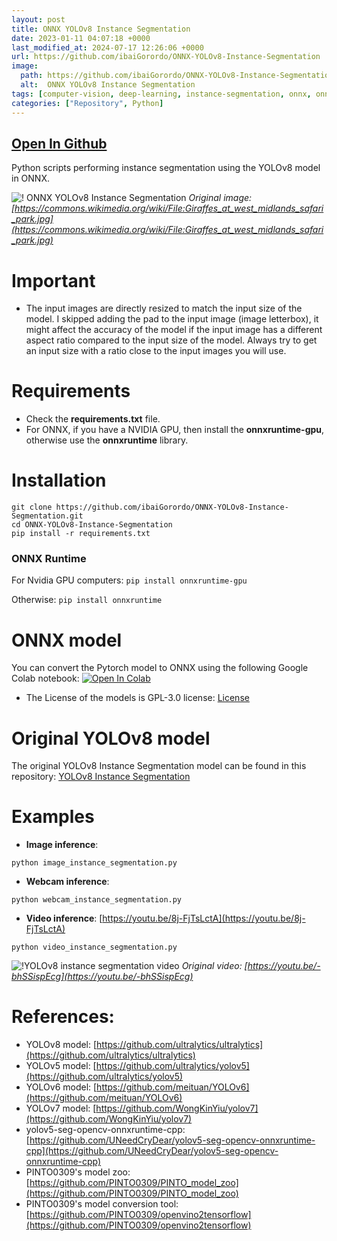 ```yaml
---
layout: post
title: ONNX YOLOv8 Instance Segmentation
date: 2023-01-11 04:07:18 +0000
last_modified_at: 2024-07-17 12:26:06 +0000
url: https://github.com/ibaiGorordo/ONNX-YOLOv8-Instance-Segmentation
image:
  path: https://github.com/ibaiGorordo/ONNX-YOLOv8-Instance-Segmentation/raw/main/doc/img/detected_objects.jpg
  alt:  ONNX YOLOv8 Instance Segmentation
tags: [computer-vision, deep-learning, instance-segmentation, onnx, onnxruntime, opencv, segmentation, yolov8, python]
categories: ["Repository", Python]
---
```


## [Open In Github](https://github.com/ibaiGorordo/ONNX-YOLOv8-Instance-Segmentation)

 Python scripts performing instance segmentation using the YOLOv8 model in ONNX.

![! ONNX YOLOv8 Instance Segmentation](https://github.com/ibaiGorordo/ONNX-YOLOv8-Instance-Segmentation/raw/main/doc/img/detected_objects.jpg)
*Original image: [https://commons.wikimedia.org/wiki/File:Giraffes_at_west_midlands_safari_park.jpg](https://commons.wikimedia.org/wiki/File:Giraffes_at_west_midlands_safari_park.jpg)*

# Important
- The input images are directly resized to match the input size of the model. I skipped adding the pad to the input image (image letterbox), it might affect the accuracy of the model if the input image has a different aspect ratio compared to the input size of the model. Always try to get an input size with a ratio close to the input images you will use.

# Requirements

 * Check the **requirements.txt** file.
 * For ONNX, if you have a NVIDIA GPU, then install the **onnxruntime-gpu**, otherwise use the **onnxruntime** library.

# Installation
```
git clone https://github.com/ibaiGorordo/ONNX-YOLOv8-Instance-Segmentation.git
cd ONNX-YOLOv8-Instance-Segmentation
pip install -r requirements.txt
```
### ONNX Runtime
For Nvidia GPU computers:
`pip install onnxruntime-gpu`

Otherwise:
`pip install onnxruntime`

# ONNX model
You can convert the Pytorch model to ONNX using the following Google Colab notebook:  [![Open In Colab](https://colab.research.google.com/assets/colab-badge.svg)](https://colab.research.google.com/drive/1oDEKz8FUCXtW-REhWy5N__PgTPjt3jm9?usp=sharing)
- The License of the models is GPL-3.0 license: [License](https://github.com/ultralytics/ultralytics/blob/master/LICENSE)

# Original YOLOv8 model
The original YOLOv8 Instance Segmentation model can be found in this repository: [YOLOv8 Instance Segmentation](https://github.com/ultralytics/ultralytics)

# Examples

 * **Image inference**:
 ```
 python image_instance_segmentation.py
 ```

 * **Webcam inference**:
 ```
 python webcam_instance_segmentation.py
 ```

 * **Video inference**: [https://youtu.be/8j-FjTsLctA](https://youtu.be/8j-FjTsLctA)
 ```
 python video_instance_segmentation.py
 ```
 ![!YOLOv8 instance segmentation video](https://github.com/ibaiGorordo/ONNX-YOLOv8-Instance-Segmentation/raw/main/doc/img/video_yolov8_segmentation.gif)
  *Original video: [https://youtu.be/-bhSSispEcg](https://youtu.be/-bhSSispEcg)*

# References:
* YOLOv8 model: [https://github.com/ultralytics/ultralytics](https://github.com/ultralytics/ultralytics)
* YOLOv5 model: [https://github.com/ultralytics/yolov5](https://github.com/ultralytics/yolov5)
* YOLOv6 model: [https://github.com/meituan/YOLOv6](https://github.com/meituan/YOLOv6)
* YOLOv7 model: [https://github.com/WongKinYiu/yolov7](https://github.com/WongKinYiu/yolov7)
* yolov5-seg-opencv-onnxruntime-cpp: [https://github.com/UNeedCryDear/yolov5-seg-opencv-onnxruntime-cpp](https://github.com/UNeedCryDear/yolov5-seg-opencv-onnxruntime-cpp)
* PINTO0309's model zoo: [https://github.com/PINTO0309/PINTO_model_zoo](https://github.com/PINTO0309/PINTO_model_zoo)
* PINTO0309's model conversion tool: [https://github.com/PINTO0309/openvino2tensorflow](https://github.com/PINTO0309/openvino2tensorflow)
